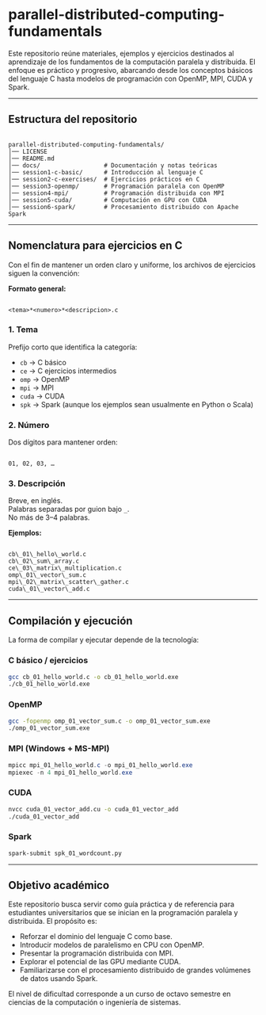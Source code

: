# parallel-distributed-computing-fundamentals

Este repositorio reúne materiales, ejemplos y ejercicios destinados al aprendizaje de los fundamentos de la computación paralela y distribuida. El enfoque es práctico y progresivo, abarcando desde los conceptos básicos del lenguaje C hasta modelos de programación con OpenMP, MPI, CUDA y Spark.

---

## Estructura del repositorio

```

parallel-distributed-computing-fundamentals/
│── LICENSE
│── README.md
│── docs/                  # Documentación y notas teóricas
│── session1-c-basic/      # Introducción al lenguaje C
│── session2-c-exercises/  # Ejercicios prácticos en C
│── session3-openmp/       # Programación paralela con OpenMP
│── session4-mpi/          # Programación distribuida con MPI
│── session5-cuda/         # Computación en GPU con CUDA
│── session6-spark/        # Procesamiento distribuido con Apache Spark

```

---

## Nomenclatura para ejercicios en C

Con el fin de mantener un orden claro y uniforme, los archivos de ejercicios siguen la convención:

**Formato general:**
```

<tema>*<numero>*<descripcion>.c

```

### 1. Tema
Prefijo corto que identifica la categoría:
- `cb` → C básico  
- `ce` → C ejercicios intermedios  
- `omp` → OpenMP  
- `mpi` → MPI  
- `cuda` → CUDA  
- `spk` → Spark (aunque los ejemplos sean usualmente en Python o Scala)

### 2. Número
Dos dígitos para mantener orden:
```

01, 02, 03, …

```

### 3. Descripción
Breve, en inglés.  
Palabras separadas por guion bajo `_`.  
No más de 3–4 palabras.

**Ejemplos:**
```

cb\_01\_hello\_world.c
cb\_02\_sum\_array.c
ce\_03\_matrix\_multiplication.c
omp\_01\_vector\_sum.c
mpi\_02\_matrix\_scatter\_gather.c
cuda\_01\_vector\_add.c

````

---

## Compilación y ejecución

La forma de compilar y ejecutar depende de la tecnología:

### C básico / ejercicios
```bash
gcc cb_01_hello_world.c -o cb_01_hello_world.exe
./cb_01_hello_world.exe
````

### OpenMP

```bash
gcc -fopenmp omp_01_vector_sum.c -o omp_01_vector_sum.exe
./omp_01_vector_sum.exe
```

### MPI (Windows + MS-MPI)

```powershell
mpicc mpi_01_hello_world.c -o mpi_01_hello_world.exe
mpiexec -n 4 mpi_01_hello_world.exe
```

### CUDA

```bash
nvcc cuda_01_vector_add.cu -o cuda_01_vector_add
./cuda_01_vector_add
```

### Spark

```bash
spark-submit spk_01_wordcount.py
```

---

## Objetivo académico

Este repositorio busca servir como guía práctica y de referencia para estudiantes universitarios que se inician en la programación paralela y distribuida. El propósito es:

* Reforzar el dominio del lenguaje C como base.
* Introducir modelos de paralelismo en CPU con OpenMP.
* Presentar la programación distribuida con MPI.
* Explorar el potencial de las GPU mediante CUDA.
* Familiarizarse con el procesamiento distribuido de grandes volúmenes de datos usando Spark.

El nivel de dificultad corresponde a un curso de octavo semestre en ciencias de la computación o ingeniería de sistemas.